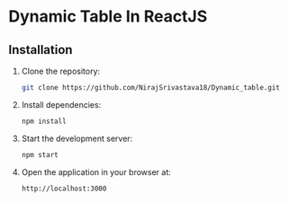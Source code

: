 # Dynamic Table In ReactJS

## Installation

1. Clone the repository:

   ```bash
   git clone https://github.com/NirajSrivastava18/Dynamic_table.git
   ```

2. Install dependencies:

   ```bash
   npm install
   ```

3. Start the development server:

   ```bash
   npm start
   ```

4. Open the application in your browser at:
   ```
   http://localhost:3000
   ```
